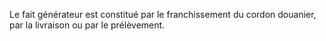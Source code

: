 Le  fait  générateur  est  constitué  par  le  franchissement  du  cordon douanier, par la livraison ou par le prélèvement.
